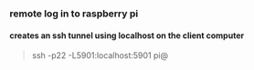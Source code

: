 ### remote log in to raspberry pi

#### creates an ssh tunnel using localhost on the client computer

> ssh -p22 -L5901:localhost:5901 pi@<remote ip address>
